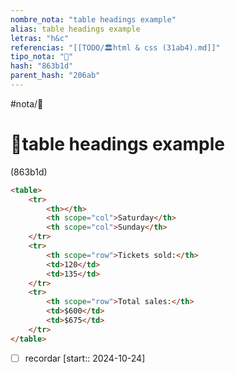```yaml
---
nombre_nota: "table headings example"
alias: table headings example
letras: "h&c"
referencias: "[[TODO/🏛️html & css (31ab4).md]]"
tipo_nota: "📑"
hash: "863b1d"
parent_hash: "206ab"
---
```


#nota/📑

# 📑table headings example
<div class="hash">(863b1d)</div>

```html
<table>
    <tr>
        <th></th>
        <th scope="col">Saturday</th>
        <th scope="col">Sunday</th>
    </tr>
    <tr>
        <th scope="row">Tickets sold:</th>
        <td>120</td>
        <td>135</td>
    </tr>
    <tr>
        <th scope="row">Total sales:</th>
        <td>$600</td>
        <td>$675</td>
    </tr>
</table>
```


- [ ] recordar  [start:: 2024-10-24]
